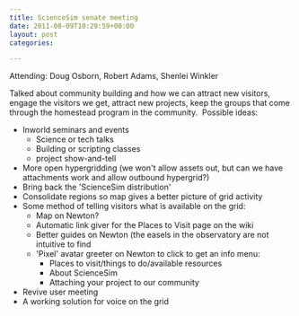 ```yaml
---
title: ScienceSim senate meeting
date: 2011-08-09T10:29:59+00:00
layout: post
categories:

---
```

Attending: Doug Osborn, Robert Adams, Shenlei Winkler

Talked about community building and how we can attract new visitors, engage the visitors we get, attract new projects, keep the groups that come through the homestead program in the community.  Possible ideas:

  * Inworld seminars and events
      * Science or tech talks
      * Building or scripting classes
      * project show-and-tell
  * More open hypergridding (we won't allow assets out, but can we have attachments work and allow outbound hypergrid?)
  * Bring back the 'ScienceSim distribution'
  * Consolidate regions so map gives a better picture of grid activity
  * Some method of telling visitors what is available on the grid:
      * Map on Newton?
      * Automatic link giver for the Places to Visit page on the wiki
      * Better guides on Newton (the easels in the observatory are not intuitive to find
      * 'Pixel' avatar greeter on Newton to click to get an info menu:
          * Places to visit/things to do/available resources
          * About ScienceSim
          * Attaching your project to our community
  * Revive user meeting
  * A working solution for voice on the grid
